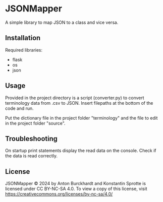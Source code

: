 # JSONMapper
A simple library to map JSON to a class and vice versa.

## Installation

Required libraries:
- flask
- os
- json

## Usage

Provided in the project directory is a script (converter.py) to convert terminology data from .csv to JSON. Insert filepaths at the bottom of the code and run.


Put the dictionary file in the project folder "terminology" and the file to edit in the project folder "source".

## Troubleshooting

On startup print statements display the read data on the console. Check if the data is read correctly.

## License

JSONMapper © 2024 by Anton Burckhardt and Konstantin Sprotte is licensed under CC BY-NC-SA 4.0. To view a copy of this license, visit https://creativecommons.org/licenses/by-nc-sa/4.0/